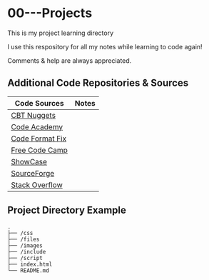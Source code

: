 # 00---Projects
This is my project learning directory

I use this respository for all my notes while learning to code again!

Comments & help are always appreciated. 

## Additional Code Repositories & Sources
| Code Sources | Notes |  
| --- | --- |  
| [CBT Nuggets](https://www.cbtnuggets.com/) |  |  
| [Code Academy](www.codecademy.com) |  |  
| [Code Format Fix](https://www.prettifyjs.net/) |  |  
| [Free Code Camp](https://www.freecodecamp.org) |  |  
| [ShowCase](https://www.showwcase.com/) |  |  
| [SourceForge](http://sourceforge.net/) |  |  
| [Stack Overflow](www.stackoverflow.com) | |  

## Project Directory Example
```text
.
├── /css
├── /files
├── /images
├── /include
├── /script
├── index.html
└── README.md
```

